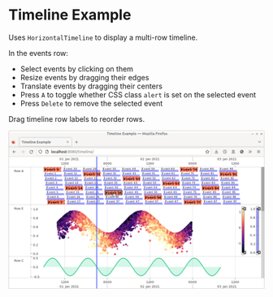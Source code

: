 # Timeline Example

Uses `HorizontalTimeline` to display a multi-row timeline.

In the events row:
 - Select events by clicking on them
 - Resize events by dragging their edges
 - Translate events by dragging their centers
 - Press `A` to toggle whether CSS class `alert` is set on the selected event
 - Press `Delete` to remove the selected event

Drag timeline row labels to reorder rows.

![Screenshot](./screenshot.png)
